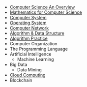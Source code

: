 
 
 * [Computer Science An Overview](https://github.com/MingxiaGuo/Computer-Science/tree/master/Computer_Science_an_Overview)	 
 * [Mathematics for Computer Science](https://github.com/MingxiaGuo/Computer-Science/tree/master/Mathematics_for_Computer_Science)
 * [Computer System](https://github.com/MingxiaGuo/Computer-Science/tree/master/Computer_System)
 * [Operating System](https://github.com/MingxiaGuo/Computer-Science/tree/master/Operating_System)
 * [Computer Network](https://github.com/MingxiaGuo/Computer-Science/tree/master/Computer_Network) 
 * [Algorithm & Data Structure](https://github.com/MingxiaGuo/Computer-Science/tree/master/Algorithm-Data_Structure)
 * [Algorithm Practice](https://github.com/MingxiaGuo/Computer-Science/tree/master/Algorithm_Practice)
 * Computer Organization		
 * The Programming Language		 
 * Artificial Intelligence		
    * Machine Learning		 
 * Big Data		
    * Data Mining		 
 * [Cloud Computing](https://github.com/MingxiaGuo/Computer-Science/tree/master/Cloud_Computing) 
 * Blockchain


